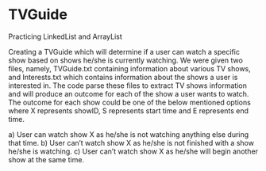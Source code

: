 # TVGuide
Practicing LinkedList and ArrayList

Creating a TVGuide which will determine if a user can watch a specific show based on shows he/she is currently watching. 
We were given two files, namely, TVGuide.txt containing information about various TV shows, and Interests.txt which contains information about the shows a user is interested in. 
The code parse these files to extract TV shows information and will produce an outcome for each of the show a user wants to watch.
The outcome for each show could be one of the below mentioned options where X represents showID, S represents start time and E represents end time.

a) User can watch show X as he/she is not watching anything else during that time.
b) User can’t watch show X as he/she is not finished with a show he/she is watching.
c) User can’t watch show X as he/she will begin another show at the same time.
